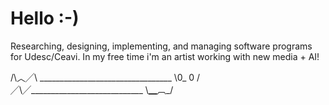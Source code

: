# Hello :-)
 
Researching, designing, implementing, and managing software programs for Udesc/Ceavi. In my free time i'm an artist working with new media + AI!

/\︿╱\ _________________________________ \0_ 0 /╱\╱____________________________ \▁︹_/
